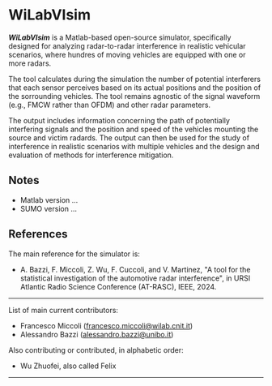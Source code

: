 # WiLabVIsim

**_WiLabVIsim_** is a Matlab-based open-source simulator, specifically designed for analyzing radar-to-radar interference in realistic vehicular scenarios, where hundres of moving vehicles are equipped with one or more radars. 

The tool calculates during the simulation the number of potential interferers that each sensor perceives based on its actual positions and the position of the sorrounding vehicles. 
The tool remains agnostic of the signal waveform (e.g., FMCW rather than OFDM) and other radar parameters.

The output includes information concerning the path of potentially interfering signals and the position and speed of the vehicles mounting the source and victim radards.
The output can then be used for the study of interference in realistic scenarios with multiple vehicles and the design and evaluation of methods for interference mitigation.

## Notes
- Matlab version ...
- SUMO version ...

## References
The main reference for the simulator is:

- A. Bazzi, F. Miccoli, Z. Wu, F. Cuccoli, and V. Martinez, "A tool for
  the statistical investigation of the automotive radar interference", in URSI
  Atlantic Radio Science Conference (AT-RASC), IEEE, 2024.

-------------------------------------------------------------
List of main current contributors:
- Francesco Miccoli (francesco.miccoli@wilab.cnit.it)
- Alessandro Bazzi (alessandro.bazzi@unibo.it)

Also contributing or contributed, in alphabetic order:
- Wu Zhuofei, also called Felix
-------------------------------------------------------------
